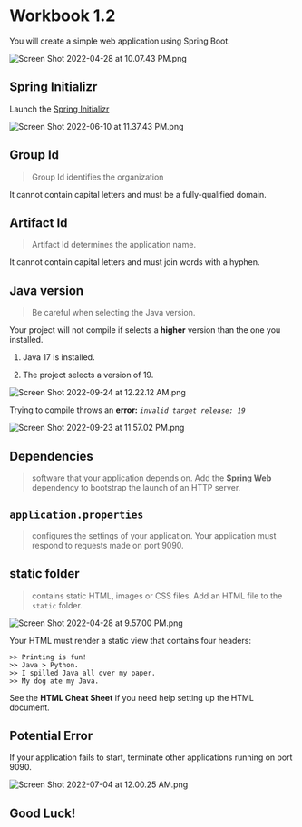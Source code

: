# Workbook 1.2

You will create a simple web application using Spring Boot.

![Screen Shot 2022-04-28 at 10.07.43 PM.png](https://firebasestorage.googleapis.com/v0/b/learnthepart-75aed.appspot.com/o/images%2Ffd346c5d-579f-466e-8a8f-6424ff56cf22?alt=media&token=3c07459a-f7b7-4ee8-8f46-3f22f8123ef2)

## Spring Initializr

Launch the [Spring Initializr](https://start.spring.io/)

![Screen Shot 2022-06-10 at 11.37.43 PM.png](https://firebasestorage.googleapis.com/v0/b/learnthepart-75aed.appspot.com/o/images%2F4851367d-045f-4285-b2c5-8d4f0ed386eb?alt=media&token=af71a162-4262-4112-8068-a2927388fa30)

## Group Id
>Group Id identifies the organization

It cannot contain capital letters and must be a fully-qualified domain.

## Artifact Id
>Artifact Id determines the application name.

It cannot contain capital letters and must join words with a hyphen.

## Java version

> Be careful when selecting the Java version.

Your project will not compile if selects a **higher** version than the one you installed.

1. Java 17 is installed.  

2. The project selects a version of 19.

![Screen Shot 2022-09-24 at 12.22.12 AM.png](https://firebasestorage.googleapis.com/v0/b/learnthepart-75aed.appspot.com/o/images%2Fd465ab09-9663-44cc-b7a0-55cd23c847e8?alt=media&token=de16c845-75f9-4e54-a624-0e371da16b5b)

Trying to compile throws an **error:** *`invalid target release: 19`*

![Screen Shot 2022-09-23 at 11.57.02 PM.png](https://firebasestorage.googleapis.com/v0/b/learnthepart-75aed.appspot.com/o/images%2Fc4443f81-a871-4ebe-9c03-a302e8252187?alt=media&token=88eae40f-0a80-4a17-9c16-147c6e900d49)

## Dependencies
> software that your application depends on.
Add the **Spring Web** dependency to bootstrap the launch of an HTTP server.

## `application.properties`
> configures the settings of your application.
Your application must respond to requests made on port 9090. 

## static folder
> contains static HTML, images or CSS files.
Add an HTML file to the `static` folder.

![Screen Shot 2022-04-28 at 9.57.00 PM.png](https://firebasestorage.googleapis.com/v0/b/learnthepart-75aed.appspot.com/o/images%2Fe82fb068-e710-46e7-80ab-54b0de5ad468?alt=media&token=b9ef38ff-403c-4416-b4ea-30d676d35789)

 Your HTML must render a static view that contains four headers:

```
>> Printing is fun!
>> Java > Python.
>> I spilled Java all over my paper.
>> My dog ate my Java.
```

See the **HTML Cheat Sheet** if you need help setting up the HTML document. 

## Potential Error
If your application fails to start, terminate other applications running on port 9090.

![Screen Shot 2022-07-04 at 12.00.25 AM.png](https://firebasestorage.googleapis.com/v0/b/learnthepart-75aed.appspot.com/o/images%2Fd0281837-a48b-4558-8ac1-9243535a7c0e?alt=media&token=082d8e01-ae89-4a86-a908-f8fa089ce6fa)


## Good Luck!
